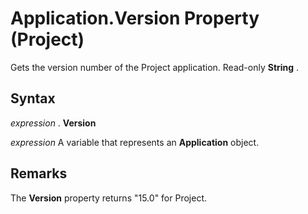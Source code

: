 
# Application.Version Property (Project)

Gets the version number of the Project application. Read-only  **String** .


## Syntax

 _expression_ . **Version**

 _expression_ A variable that represents an **Application** object.


## Remarks

The  **Version** property returns "15.0" for Project.

